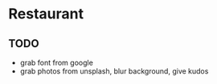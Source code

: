 # Restaurant

## TODO
- grab font from google
- grab photos from unsplash, blur background, give kudos